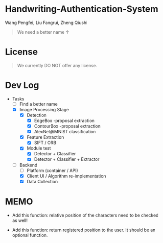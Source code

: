 # Handwriting-Authentication-System
Wang Pengfei, Liu Fangrui, Zheng Qiushi
> We need a better name ↑

#   License

> We currently DO NOT offer any license.

#   Dev Log

* Tasks
    * [ ] Find a better name
    * [x] Image Processing Stage
        * [x] Detection
            * [x]   EdgeBox -proposal extraction
            * [x]   ContourBox -proposal extraction
            * [x]   AlexNet@MNIST classification
        * [x] Feature Extraction
            * [x]   SIFT / ORB
        * [x] Module test
            * [x]   Detector + Classifier
            * [x]   Detector + Classifier + Extractor
    * [ ] Backend
        * [ ] Platform (container / API)
        * [x] Client UI / Algorithm re-implementation
        * [x] Data Collection

#   MEMO

* Add this function: relative position of the characters need to be checked as well!

* Add this function: return registered position to the user. It should be an optional function. 
